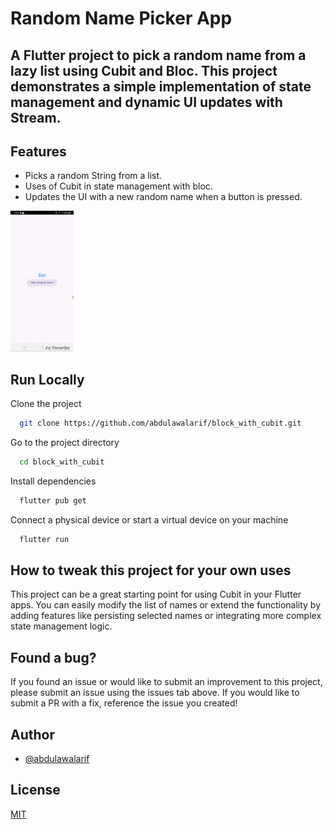 
# Random Name Picker App

## A Flutter project to pick a random name from a lazy list using Cubit and Bloc. This project demonstrates a simple implementation of state management and dynamic UI updates with Stream.

## Features
* Picks a random String from a list.
* Uses of Cubit in  state management with bloc.
* Updates the UI with a new random name when a button is pressed.


 <img src="demo/pick_names.gif" width="20%" alt="Demo of this application" />


## Run Locally

Clone the project

```bash
  git clone https://github.com/abdulawalarif/block_with_cubit.git
```

Go to the project directory

```bash
  cd block_with_cubit
```

Install dependencies

```bash
  flutter pub get
```

Connect a physical device or start a virtual device on your machine

```bash
  flutter run
```



## How to tweak this project for your own uses

This project can be a great starting point for using Cubit in your Flutter apps. You can easily modify the list of names or extend the functionality by adding features like persisting selected names or integrating more complex state management logic.

## Found a bug?

If you found an issue or would like to submit an improvement to this project,
please submit an issue using the issues tab above. If you would like to submit a PR with a fix, reference the issue you created!


## Author

- [@abdulawalarif](https://github.com/abdulawalarif)
  
## License

[MIT](https://choosealicense.com/licenses/mit/)


